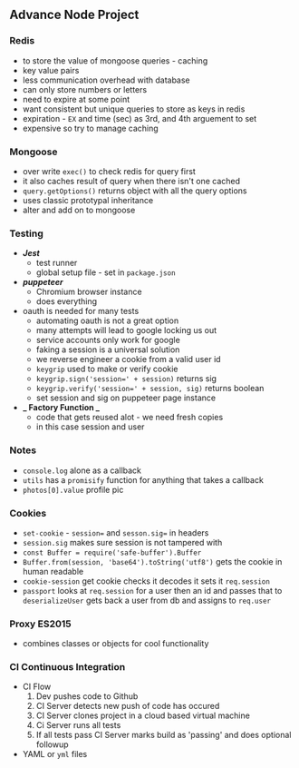 ## Advance Node Project

### Redis

- to store the value of mongoose queries - caching
- key value pairs
- less communication overhead with database
- can only store numbers or letters
- need to expire at some point
- want consistent but unique queries to store as keys in redis
- expiration - `EX` and time (sec) as 3rd, and 4th arguement to set
- expensive so try to manage caching

### Mongoose

- over write `exec()` to check redis for query first
- it also caches result of query when there isn't one cached
- `query.getOptions()` returns object with all the query options
- uses classic prototypal inheritance
- alter and add on to mongoose

### Testing

- **_Jest_**
  - test runner
  - global setup file - set in `package.json`
- **_puppeteer_**
  - Chromium browser instance
  - does everything
- oauth is needed for many tests
  - automating oauth is not a great option
  - many attempts will lead to google locking us out
  - service accounts only work for google
  - faking a session is a universal solution
  - we reverse engineer a cookie from a valid user id
  - `keygrip` used to make or verify cookie
  - `keygrip.sign('session=' + session)` returns sig
  - `keygrip.verify('session=' + session, sig)` returns boolean
  - set session and sig on puppeteer page instance
- **_ Factory Function _**
  - code that gets reused alot - we need fresh copies
  - in this case session and user

### Notes

- `console.log` alone as a callback
- `utils` has a `promisify` function for anything that takes a callback
- `photos[0].value` profile pic

### Cookies

- `set-cookie` - `session=` and `sesson.sig=` in headers
- `session.sig` makes sure session is not tampered with
- `const Buffer = require('safe-buffer').Buffer`
- `Buffer.from(session, 'base64').toString('utf8')` gets the cookie in human readable
- `cookie-session` get cookie checks it decodes it sets it `req.session`
- `passport` looks at `req.session` for a user then an id and passes that to `deserializeUser` gets back a user from db and assigns to `req.user`

### Proxy ES2015

- combines classes or objects for cool functionality

### CI Continuous Integration

- CI Flow
  1.  Dev pushes code to Github
  2.  CI Server detects new push of code has occured
  3.  CI Server clones project in a cloud based virtual machine
  4.  Ci Server runs all tests
  5.  If all tests pass CI Server marks build as 'passing' and does optional followup
- YAML or `yml` files
